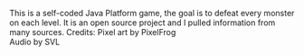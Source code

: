This is a self-coded Java Platform game, the goal is to defeat every monster on each level.
It is an open source project and I pulled information from many sources.
Credits:
Pixel art by PixelFrog          
Audio by SVL
